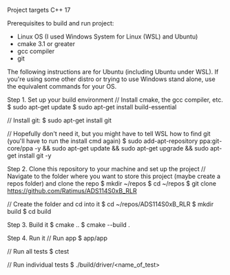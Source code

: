 
Project targets C++ 17

Prerequisites to build and run project:
- Linux OS (I used Windows System for Linux (WSL) and Ubuntu)
- cmake 3.1 or greater
- gcc compiler
- git


The following instructions are for Ubuntu (including Ubuntu under WSL). If you're using some other distro
or trying to use Windows stand alone, use the equivalent commands for your OS.

Step 1. Set up your build environment
// Install cmake, the gcc compiler, etc.
$ sudo apt-get update
$ sudo apt-get install build-essential

// Install git:
$ sudo apt-get install git

// Hopefully don't need it, but you might have to tell WSL how to find git (you'll have to run the install cmd again)
$ sudo add-apt-repository ppa:git-core/ppa -y && sudo apt-get update && sudo apt-get upgrade && sudo apt-get install git -y

Step 2. Clone this repository to your machine and set up the project
// Navigate to the folder where you want to store this project (maybe create a repos folder) and clone the repo
$ mkdir ~/repos
$ cd ~/repos
$ git clone https://github.com/Ratimus/ADS114S0xB_RLR

// Create the <build> folder and cd into it
$ cd ~/repos/ADS114S0xB_RLR
$ mkdir build
$ cd build

Step 3. Build it
$ cmake ..
$ cmake --build .

Step 4. Run it
// Run app
$ app/app

// Run all tests
$ ctest

// Run individual tests
$ ./build/driver/<name_of_test>

